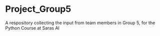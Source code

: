 # Project_Group5
A respository collecting the input from team members in Group 5, for the Python Course at Saras AI 
